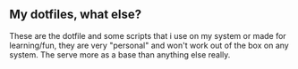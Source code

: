 ## My dotfiles, what else?

These are the dotfile and some scripts that i use on my system or made for learning/fun, they are very "personal" and won't work out of the box on any system.
The serve more as a base than anything else really.
